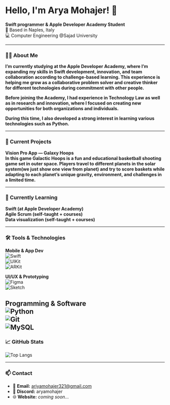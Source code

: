 # Hello, I'm Arya Mohajer! 👋



**Swift programmer & Apple Developer Academy Student**  
📍 Based in Naples, Italy  
💻 Computer Engineering @Sajad University

---

### 👩‍💻 About Me
**I’m currently studying at the Apple Developer Academy, where I’m expanding my skills in Swift development, innovation, and team collaboration according to challenge-based learning. This experience is helping me grow as a collaborative problem solver and creative thinker for different technologies during commitment with other people.**

**Before joining the Academy, I had experience in Technology Law as well as in research and innovation, where I focused on creating new opportunities for both organizations and individuals.**

**During this time, I also developed a strong interest in learning various technologies such as Python.**

---

### 🚀 Current Projects
**Vision Pro App — Galaxy Hoops**  
**In this game Galactic Hoops is a fun and educational basketball shooting game set in outer space. Players travel to different planets in the solar system(we just show one view from planet) and try to score baskets while adapting to each planet’s unique gravity, environment, and challenges in a limited time.**

---


### 🌱 Currently Learning  
**Swift (at Apple Developer Academy)**  
**Agile Scrum (self-taught + courses)**  
**Data visualization (self-taught + courses)**

---


### 🛠 Tools & Technologies

**Mobile & App Dev**  
![Swift](https://img.shields.io/badge/-Swift-orange?logo=swift&logoColor=white)  
![UIKit](https://img.shields.io/badge/-UIKit-black?logo=apple&logoColor=white)  
![ARKit](https://img.shields.io/badge/-ARKit-1E90FF?logo=apple&logoColor=white)

**UI/UX & Prototyping**  
![Figma](https://img.shields.io/badge/-Figma-blue?logo=figma&logoColor=white)  
![Sketch](https://img.shields.io/badge/-Sketch-F7B500?logo=sketch&logoColor=white)

**Programming & Software**  
![Python](https://img.shields.io/badge/-Python-3776AB?logo=python&logoColor=white)  
![Git](https://img.shields.io/badge/-Git-F05032?logo=git&logoColor=white)  
![MySQL](https://img.shields.io/badge/-MySQL-4479A1?logo=mysql&logoColor=white)
---

### 📈 GitHub Stats
![Top Langs](https://github-readme-stats.vercel.app/api/top-langs/?username=kimiakarbin&layout=compact)

---

### 📫 Contact

- 📧 **Email:** [ariyamohajer321@gmail.com](mailto:ariyamohajer321@gmail.com)  
- 💬 **Discord:** aryamohajer  
- 🌐 **Website:** *coming soon...*
